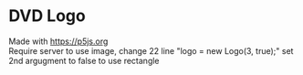 # DVD Logo
Made with https://p5js.org  
Require server to use image, change 22 line "logo = new Logo(3, true);" set 2nd argugment to false to use rectangle  
